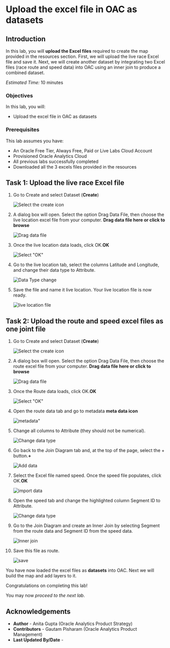 # Upload the excel file in OAC as datasets 

## Introduction

In this lab, you will **upload the Excel files** required to create the map provided in the resources section. First, we will upload the live race Excel file and save it. Next, we will create another dataset by integrating two Excel files (race route and speed data) into OAC using an inner join to produce a combined dataset.

_Estimated Time:_ 10 minutes

### Objectives

In this lab, you will:

- Upload the excel file in OAC as datasets
###  Prerequisites

This lab assumes you have:

- An Oracle Free Tier, Always Free, Paid or Live Labs Cloud Account
- Provisioned Oracle Analytics Cloud
- All previous labs successfully completed
- Downloaded all the 3 excels files provided in the resources

## Task 1: Upload the live race Excel file

1. Go to Create and select Dataset (**Create**)

    ![Select the create icon](./images/1%20Create%20Dataset.jpg)

2. A dialog box will open. Select the option Drag Data File, then choose the live location excel file from your computer. **Drag data file here or click to browse**

    ![Drag data file](./images/2.%20Drag%20Data%20set%20.jpg)

3. Once the live location data loads, click OK.**OK**

    ![Select "OK"](./images/3%20Upload%20Click%20OK.jpg)
4. Go to the live location tab, select the columns Latitude and Longitude, and change their data type to Attribute.

    ![Data Type change](./images/4%20Change%20Data%20Type%20to%20Attribute.jpg)
5. Save the file and name it live location. Your live location file is now ready.

    ![live location file](./images/5%20Save%20the%20file.jpg)

## Task 2: Upload the route and speed excel files as one joint file

1. Go to Create and select Dataset (**Create**)

    ![Select the create icon](./images/1%20Create%20Dataset.jpg)

2. A dialog box will open. Select the option Drag Data File, then choose the route excel file from your computer. **Drag data file here or click to browse**

    ![Drag data file](./images/2.%20Drag%20Data%20set%20.jpg)

3. Once the Route data loads, click OK.**OK**

    ![Select "OK"](./images/2%20Upload%20joint%20excel%20file/3%20Select%20the%20route%20data%20set%20and%20name%20it%20route.png)

4. Open the route data tab and go to metadata **meta data icon**

    ![metadata"](./images/2%20Upload%20joint%20excel%20file/4%20Select%20the%20route%20and%20go%20to%20meta%20data.png)

5. Change all columns to Attribute (they should not be numerical).

    ![Change data type](./images/2%20Upload%20joint%20excel%20file/5%20Select%20all%20the%20highlighted%20columns%20and%20change%20the%20property%20to%20Attribute%20from%20numeric.gif)

6. Go back to the Join Diagram tab and, at the top of the page, select the + button.**+**

    ![Add data](./images/2%20Upload%20joint%20excel%20file/6%20Go%20back%20to%20join%20diagram%20tab%20and%20add%20File%20.jpg)

7. Select the Excel file named speed. Once the speed file populates, click OK.**OK**

    ![import data](./images/2%20Upload%20joint%20excel%20file/7%20Add%20speed%20file%20and%20click%20ok.png)

8. Open the speed tab and change the highlighted column Segment ID to Attribute.

    ![Change data type](./images/2%20Upload%20joint%20excel%20file/8%20Speed%20Tab%20and%20change%20the%20data%20type.jpg)

9. Go to the Join Diagram and create an Inner Join by selecting Segment from the route data and Segment ID from the speed data.

    ![Inner join](./images/2%20Upload%20joint%20excel%20file/9%20Inner%20Join.gif)

10. Save this file as route.

    ![save](./images/2%20Upload%20joint%20excel%20file/10%20Save%20the%20file.jpg)

You have now loaded the excel files as **datasets** into OAC.
Next we will build the map and add layers to it.

Congratulations on completing this lab!

You may now *proceed to the next lab*.

## **Acknowledgements**

- **Author** - Anita Gupta (Oracle Analytics Product Strategy)
- **Contributors** - Gautam Pisharam (Oracle Analytics Product Management)
- **Last Updated By/Date** -